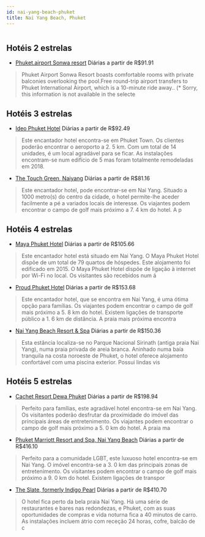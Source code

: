 ```yaml
---
id: nai-yang-beach-phuket
title: Nai Yang Beach, Phuket
---
```


<center><img src="http://photos.hotelbeds.com/giata/44/441913/441913a_hb_a_001.jpg" alt="" /></center>


## Hotéis 2 estrelas

-    [Phuket.airport Sonwa resort](https://www.hurb.com/hoteis/nai-yang-beach/phuket-airport-sonwa-resort-JNP-JP097071?cmp=18055) Diárias a partir de R$91.91
   > Phuket Airport Sonwa Resort boasts comfortable rooms with private balconies overlooking the pool.Free round-trip airport transfers to Phuket International Airport, which is a 10-minute ride away.. (* Sorry, this information is not available in the selecte

## Hotéis 3 estrelas

-    [Ideo Phuket Hotel](https://www.hurb.com/hoteis/nai-yang-beach/ideo-phuket-hotel-JNP-JP675634?cmp=18055) Diárias a partir de R$92.49
   > Este encantador hotel encontra-se em Phuket Town. Os clientes poderão encontrar o aeroporto a 2. 5 km. Com um total de 14 unidades, é um local agradável para se ficar. As instalações encontram-se num edifício de 5 mas foram totalmente remodeladas em 2018.
-    [The Touch Green, Naiyang](https://www.hurb.com/hoteis/nai-yang-beach/the-touch-green-naiyang-JNP-JP084897?cmp=18055) Diárias a partir de R$81.16
   > Este encantador hotel, pode encontrar-se em Nai Yang. Situado a 1000 metro(s) do centro da cidade, o hotel permite-lhe aceder facilmente a pé a variados locais de interesse. Os viajantes podem encontrar o campo de golf mais próximo a 7. 4 km do hotel. A p

## Hotéis 4 estrelas

-    [Maya Phuket Hotel](https://www.hurb.com/hoteis/nai-yang-beach/maya-phuket-hotel-JNP-JP099147?cmp=18055) Diárias a partir de R$105.66
   > Este encantador hotel está situado em Nai Yang. O Maya Phuket Hotel dispõe de um total de 79 quartos de hóspedes. Este alojamento foi edificado em 2015. O Maya Phuket Hotel dispõe de ligação à internet por Wi-Fi no local. Os visitantes são recebidos num á
-    [Proud Phuket Hotel](https://www.hurb.com/hoteis/nai-yang-beach/proud-phuket-hotel-JNP-JP459686?cmp=18055) Diárias a partir de R$153.68
   > Este encantador hotel, que se encontra em Nai Yang, é uma ótima opção para famílias. Os viajantes podem encontrar o campo de golf mais próximo a 5. 8 km do hotel. Existem ligações de transporte público a 1. 6 km de distância. A praia mais próxima encontra
-    [Nai Yang Beach Resort & Spa](https://www.hurb.com/hoteis/nai-yang-beach/nai-yang-beach-resort-spa-JNP-JP062465?cmp=18055) Diárias a partir de R$150.36
   > Esta estância localiza-se no Parque Nacional Sirinath (antiga praia Nai Yang), numa praia privada de areia branca. Aninhado numa baía tranquila na costa noroeste de Phuket, o hotel oferece alojamento confortável com uma piscina exterior. Possui lindas vis

## Hotéis 5 estrelas

-    [Cachet Resort Dewa Phuket](https://www.hurb.com/hoteis/nai-yang-beach/cachet-resort-dewa-phuket-JNP-JP767241?cmp=18055) Diárias a partir de R$198.94
   > Perfeito para famílias, este agradável hotel encontra-se em Nai Yang. Os visitantes poderão desfrutar da proximidade do imóvel das principais áreas de entretenimento. Os viajantes podem encontrar o campo de golf mais próximo a 5. 0 km do hotel. A praia ma
-    [Phuket Marriott Resort and Spa, Nai Yang Beach](https://www.hurb.com/hoteis/nai-yang-beach/phuket-marriott-resort-and-spa-nai-yang-beach-JNP-JP195532?cmp=18055) Diárias a partir de R$416.10
   > Perfeito para a comunidade LGBT, este luxuoso hotel encontra-se em Nai Yang. O imóvel encontra-se a 3. 0 km das principais zonas de entretenimento. Os visitantes podem encontrar o campo de golf mais próximo a 9. 0 km do hotel. Existem ligações de transpor
-    [The Slate, formerly Indigo Pearl](https://www.hurb.com/hoteis/nai-yang-beach/the-slate-formerly-indigo-pearl-JNP-JP685710?cmp=18055) Diárias a partir de R$410.70
   > O hotel fica perto da bela praia Nai Yang. Há uma série de restaurantes e bares nas redondezas, e Phuket, com as suas oportunidades de compras e vida noturna fica a 40 minutos de carro. As instalações incluem átrio com receção 24 horas, cofre, balcão de c
